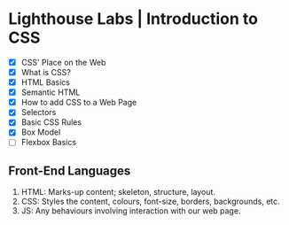 # Lighthouse Labs | Introduction to CSS

* [X] CSS' Place on the Web
* [X] What is CSS?
* [X] HTML Basics
* [X] Semantic HTML
* [X] How to add CSS to a Web Page
* [X] Selectors
* [X] Basic CSS Rules
* [X] Box Model
* [ ] Flexbox Basics

## Front-End Languages

1. HTML: Marks-up content; skeleton, structure, layout.
2. CSS: Styles the content, colours, font-size, borders, backgrounds, etc.
3. JS: Any behaviours involving interaction with our web page.
